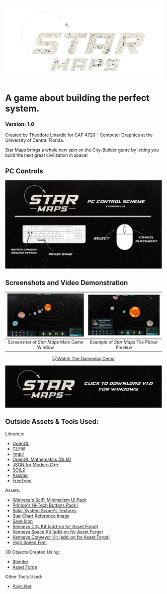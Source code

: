 ![alt text](https://raw.githubusercontent.com/theolinardic/Star_Maps/main/assets/images/logos/Logo_Idea3.png "Star Maps")
# A game about building the perfect system.
### Version: 1.0
Created by Theodore Linardic for CAP 4720 - Computer Graphics at the University of Central Florida.

Star Maps brings a whole new spin on the City-Builder genre by letting *you* build the next great civilization in space!


## PC Controls
![alt text](https://github.com/theolinardic/Star_Maps/blob/main/assets/images/other/control_layout.png?raw=true "Star Maps Control Layout for PC")

## Screenshots and Video Demonstration
![](https://github.com/theolinardic/Star_Maps/blob/main/assets/other/screenshots/main_game_ex1.png?raw=true)|![](https://github.com/theolinardic/Star_Maps/blob/main/assets/other/screenshots/main_game_ex2.png?raw=true)
:-------------------------:|:-------------------------:
Screenshot of *Star Maps* Main Game Window  |  Example of *Star Maps* Tile Picker Preview

<p align="center">
  <a href="https://www.youtube.com/watch?v=w7bCFLtTDSU">
    <img src="https://i.imgur.com/QGSNEj8.png" alt="Watch The Gameplay Demo" width="900" />
  </a>
</p>

<p align="center">
  <a href="https://drive.google.com/file/d/12R9dVFG4bVpmmIdSvndlIHQLPnQI32fW/view?usp=sharing">
    <img src="https://github.com/theolinardic/Star_Maps/blob/main/assets/images/other/download_img.png?raw=true" alt="Watch The Gameplay Demo"/>
  </a>
</p>


## Outside Assets & Tools Used:

Libraries:
- [OpenGL](https://www.opengl.org/)
- [GLFW](https://www.glfw.org/)
- [imgui](https://github.com/ocornut/imgui)
- [OpenGL Mathematics (GLM)](https://github.com/g-truc/glm)
- [JSON for Modern C++](https://github.com/nlohmann/json)
- [SOIL2](https://github.com/SpartanJ/SOIL2)
- [Assimp](https://github.com/assimp/assimp)
- [FreeType](https://freetype.org/)

Assets:
- [Wenrexa's SciFi Minimalism UI Pack](https://wenrexa.itch.io/kit-nesia2)
- [Prinble's Hi-Tech Buttons Pack I](https://prinbles.itch.io/hi-tech-buttons-pack-i)
- [Solar System Scope's Textures](https://www.solarsystemscope.com/textures/)
- [Star Chart Reference Image](https://framerusercontent.com/images/iFqcf8aTsBOnWxemfaIONObBGCk.png?scale-down-to=1024)
- [Save Icon](https://icon-icons.com/icon/save-the-application-guardar/2396)
- [Kenneys City Kit (add-on for Asset Forge)](https://kenney.nl/assets/city-kit-commercial)
- [Kenneys Space Kit (add-on for Asset Forge)](https://kenney.nl/assets/space-kit)
- [Kenneys Conveyor Kit (add-on for Asset Forge)](https://kenney.nl/assets/conveyor-kit)
- [High Speed Font](https://www.dafont.com/high-speed-3.font)

3D Objects Created Using:
- [Blender](https://www.blender.org/)
- [Asset Forge](https://kenney.itch.io/assetforge)

Other Tools Used:
- [Paint.Net](https://www.getpaint.net/)
